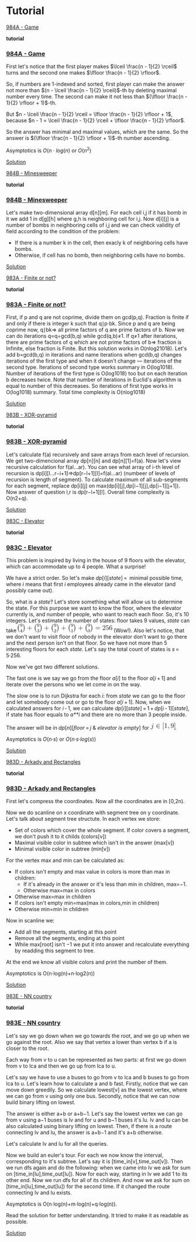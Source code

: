 # Tutorial

[984A - Game](https://codeforces.com/contest/984/problem/A "Codeforces Round 483 (Div. 2) [Thanks, Botan Investments and Victor Shaburov!]")

 **tutorial**
### [984A - Game](https://codeforces.com/contest/984/problem/A "Codeforces Round 483 (Div. 2) [Thanks, Botan Investments and Victor Shaburov!]")

First let's notice that the first player makes $\lceil \frac{n - 1}{2} \rceil$ turns and the second one makes $\lfloor \frac{n - 1}{2} \rfloor$. 

So, if numbers are $1$-indexed and sorted, first player can make the answer not more than $(n - \lceil \frac{n - 1}{2} \rceil)$-th by deleting maximal number every time. The second can make it not less than $(\lfloor \frac{n - 1}{2} \rfloor + 1)$-th. 

But $n - \lceil \frac{n - 1}{2} \rceil = \lfloor \frac{n - 1}{2} \rfloor + 1$, because $n - 1 = \lceil \frac{n - 1}{2} \rceil + \lfloor \frac{n - 1}{2} \rfloor$.

So the answer has minimal and maximal values, which are the same. So the answer is $(\lfloor \frac{n - 1}{2} \rfloor + 1)$-th number ascending.

Asymptotics is $O(n \cdot log(n)$ or $O(n^2)$

[Solution](//codeforces.com/contest/984/submission/38302744)

[984B - Minesweeper](https://codeforces.com/contest/984/problem/B "Codeforces Round 483 (Div. 2) [Thanks, Botan Investments and Victor Shaburov!]")

 **tutorial**
### [984B - Minesweeper](https://codeforces.com/contest/984/problem/B "Codeforces Round 483 (Div. 2) [Thanks, Botan Investments and Victor Shaburov!]")

Let's make two-dimensional array d[n][m]. For each cell i,j if it has bomb in it we add 1 in d[g][h] where g,h is neighboring cell for i,j. Now d[i][j] is a number of bombs in neighboring cells of i,j and we can check validity of field according to the condition of the problem: 

* If there is a number k in the cell, then exacly k of neighboring cells have bombs.
* Otherwise, if cell has no bomb, then neighboring cells have no bombs.

[Solution](//codeforces.com/contest/984/submission/38302738)

[983A - Finite or not?](../problems/A._Finite_or_not_.md "Codeforces Round 483 (Div. 1) [Thanks, Botan Investments and Victor Shaburov!]")

 **tutorial**
### [983A - Finite or not?](../problems/A._Finite_or_not_.md "Codeforces Round 483 (Div. 1) [Thanks, Botan Investments and Victor Shaburov!]")

First, if p and q are not coprime, divide them on gcd(p,q). Fraction is finite if and only if there is integer k such that q∣p⋅bk. Since p and q are being coprime now, q∣bk⇒ all prime factors of q are prime factors of b. Now we can do iterations q=q÷gcd(b,q) while gcd(q,b)≠1. If q≠1 after iterations, there are prime factors of q which are not prime factors of b⇒ fraction is Infinite, else fraction is Finite. But this solution works in O(nlog21018). Let's add b=gcd(b,q) in iterations and name iterations when gcd(b,q) changes iterations of the first type and when it doesn't change — iterations of the second type. Iterations of second type works summary in O(log1018). Number of iterations of the first type is O(log1018) too but on each iteration b decreases twice. Note that number of iterations in Euclid's algorithm is equal to number of this decreases. So iterations of first type works in O(log1018) summary. Total time complexity is O(nlog1018)

[Solution](//codeforces.com/contest/983/submission/38302722)

[983B - XOR-pyramid](../problems/B._XOR-pyramid.md "Codeforces Round 483 (Div. 1) [Thanks, Botan Investments and Victor Shaburov!]")

 **tutorial**
### [983B - XOR-pyramid](../problems/B._XOR-pyramid.md "Codeforces Round 483 (Div. 1) [Thanks, Botan Investments and Victor Shaburov!]")

Let's calculate f(a) recursively and save arrays from each level of recursion. We get two-dimencional array dp[n][n] and dp[n][1]=f(a). Now let's view recursive calculation for f(al…ar). You can see what array of i-th level of recursion is dp[i][l…r−i+1]⇒dp[r−l+1][l]=f(al…ar) (numbeer of levels of recursion is length of segment). To calculate maximum of all sub-segments for each segment, replace dp[i][j] on max(dp[i][j],dp[i−1][j],dp[i−1][j+1]). Now answer of question l,r is dp[r−l+1][l]. Overall time complexity is O(n2+q).

[Solution](//codeforces.com/contest/983/submission/38302716)

[983C - Elevator](../problems/C._Elevator.md "Codeforces Round 483 (Div. 1) [Thanks, Botan Investments and Victor Shaburov!]")

 **tutorial**
### [983C - Elevator](../problems/C._Elevator.md "Codeforces Round 483 (Div. 1) [Thanks, Botan Investments and Victor Shaburov!]")

This problem is inspired by living in the house of 9 floors with the elevator, which can accommodate up to 4 people. What a surprise!

We have a strict order. So let's make *dp*[*i*][*state*] =  minimal possible time, where *i* means that first *i* employees already came in the elevator (and possibly came out). 

So, what is a *state*? Let's store something what will allow us to determine the state. For this purpose we want to know the floor, where the elevator currently is, and number of people, who want to reach each floor. So, it's 10 integers. Let's estimate the number of states: floor takes 9 values, *state* can take ![](images/d48dbc4c781dc9ff6734950fabb7e7b5d79fd5a6.png) (Wow!). Also let's notice, that we don't want to visit floor of nobody in the elevator don't want to go there and the next person isn't on that floor. So we have not more than 5 interesting floors for each *state*. Let's say the total count of states is *s* = 5·256.

Now we've got two different solutions.

The fast one is we say we go from the floor *a*[*i*] to the floor *a*[*i* + 1] and iterate over the persons who we let come in on the way.

The slow one is to run Dijkstra for each *i*: from *state* we can go to the floor and let somebody come out or go to the floor *a*[*i* + 1]. Now, when we calculated answers for *i* - 1, we can calculate *dp*[*i*][*state*] = 1 + *dp*[*i* - 1][*state*], if state has floor equals to *a**i* and there are no more than 3 people inside.

The answer will be in *dp*[*n*][*floor* = *j* & *elevator* *is* *empty*] for ![](images/39b0458fb9577f3e261186a7bb4d1017bb440216.png).

Asymptotics is *O*(*n*·*s*) or *O*(*n*·*s*·*log*(*s*))

[Solution](//codeforces.com/contest/983/submission/38302708)

[983D - Arkady and Rectangles](../problems/D._Arkady_and_Rectangles.md "Codeforces Round 483 (Div. 1) [Thanks, Botan Investments and Victor Shaburov!]")

 **tutorial**
### [983D - Arkady and Rectangles](../problems/D._Arkady_and_Rectangles.md "Codeforces Round 483 (Div. 1) [Thanks, Botan Investments and Victor Shaburov!]")

First let's compress the coordinates. Now all the coordinates are in [0,2n).

Now we do scanline on x coordinate with segment tree on y coordinate. Let's talk about segment tree structute. In each vertex we store: 

* Set of colors which cover the whole segment. If color covers a segment, we don't push it to it childs (colors[v])
* Maximal visible color in subtree which isn't in the answer (max[v])
* Minimal visible color in subtree (min[v])

For the vertex max and min can be calculated as: 

* If colors isn't empty and max value in colors is more than max in children:
	+ If it's already in the answer or it's less than min in children, max=−1.
	+ Otherwise max=max in colors
* Otherwise max=max in children
* If colors isn't empty min=max(max in colors,min in children)
* Otherwise min=min in children

Now in scanline we: 

* Add all the segments, starting at this point
* Remove all the segments, ending at this point
* While max[root] isn't −1 we put it into answer and recalculate everything by readding this segment to tree.

At the end we know all visible colors and print the number of them.

Asymptotics is O(n⋅log(n)+n⋅log2(n))

[Solution](//codeforces.com/contest/983/submission/38302697)

[983E - NN country](../problems/E._NN_country.md "Codeforces Round 483 (Div. 1) [Thanks, Botan Investments and Victor Shaburov!]")

 **tutorial**
### [983E - NN country](../problems/E._NN_country.md "Codeforces Round 483 (Div. 1) [Thanks, Botan Investments and Victor Shaburov!]")

Let's say we go down when we go towards the root, and we go up when we go against the root. Also we say that vertex a lower than vertex b if a is closer to the root.

Each way from v to u can be represented as two parts: at first we go down from v to lca and then we go up from lca to u. 

Let's say we have to use a buses to go from v to lca and b buses to go from lca to u. Let's learn how to calculate a and b fast. Firstly, notice that we can move down greedily. So we calculate lowest[v] as the lowest vertex, where we can go from v using only one bus. Secondly, notice that we can now build binary lifting on lowest. 

The answer is either a+b or a+b−1. Let's say the lowest vertex we can go from v using a−1 buses is lv and for u and b−1 buses it's lu. lv and lu can be also calculated using binary lifting on lowest. Then, if there is a route connecting lv and lu, the answer is a+b−1 and it's a+b otherwise.

Let's calculate lv and lu for all the queries.

Now we build an euler's tour. For each we now know the interval, corresponding to it's subtree. Let's say it is [time_in[v],time_out[v]). Then we run dfs again and do the following: when we came into lv we ask for sum on [time_in[lu],time_out[lu]). Now for each way, starting in lv we add 1 to its other end. Now we run dfs for all of its children. And now we ask for sum on [time_in[lu],time_out[lu]) for the second time. If it changed the route connecting lv and lu exists. 

Asymptotics is O(n⋅log(n)+m⋅log(n)+q⋅log(n)).

Read the solution for better understanding. It tried to make it as readable as possible.

[Solution](//codeforces.com/contest/983/submission/38302686)


